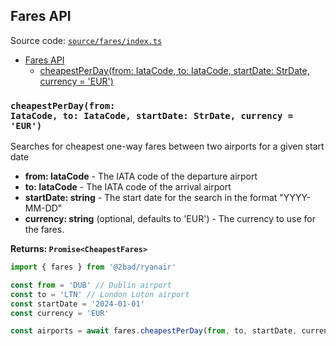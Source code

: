 ## Fares API

Source code: [`source/fares/index.ts`](../source/fares/index.ts)

- [Fares API](#fares-api)
  - [cheapestPerDay(from: IataCode, to: IataCode, startDate: StrDate, currency = 'EUR')](#cheapestperdayfrom-iatacode-to-iatacode-startdate-strdate-currency--eur)

### <code>cheapestPerDay(from: IataCode, to: IataCode, startDate: StrDate, currency = 'EUR')</code>

Searches for cheapest one-way fares between two airports for a given start date

- **from: IataCode** - The IATA code of the departure airport
- **to: IataCode** - The IATA code of the arrival airport
- **startDate: string** - The start date for the search in the format "YYYY-MM-DD"
- **currency: string** (optional, defaults to 'EUR') - The currency to use for the fares.

**Returns: `Promise<CheapestFares>`**

```typescript
import { fares } from '@2bad/ryanair'

const from = 'DUB' // Dublin airport
const to = 'LTN' // London Luton airport
const startDate = '2024-01-01'
const currency = 'EUR'

const airports = await fares.cheapestPerDay(from, to, startDate, currency)
```
